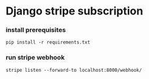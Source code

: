 # Django stripe subscription


### install prerequisites 
```
pip install -r requirements.txt
```

### run stripe webhook
```
stripe listen --forward-to localhost:8000/webhook/
```
